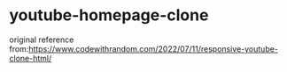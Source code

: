# youtube-homepage-clone
original reference from:https://www.codewithrandom.com/2022/07/11/responsive-youtube-clone-html/
